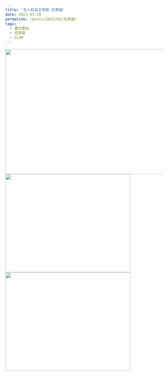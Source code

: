 ```yaml
---
title: '无人机自主导航-仿真器'
date: 2023-03-20
permalink: /posts/2023/03/仿真器/
tags:
  - 激光雷达
  - 仿真器
  - SLAM
---
```


<img src="https://user-images.githubusercontent.com/64770184/226270207-2f43b741-2948-4e35-963e-3c6ba3c742ac.png" width="560" height="400" />

<img src="https://user-images.githubusercontent.com/64770184/226267410-3c22bb86-8aea-4062-a50b-4b4327f5aabe.png" width="400" height="315" />

<img src="https://user-images.githubusercontent.com/64770184/226270289-61f96d1f-5999-4870-9193-45ef31507bea.png" width="400" height="315" />
